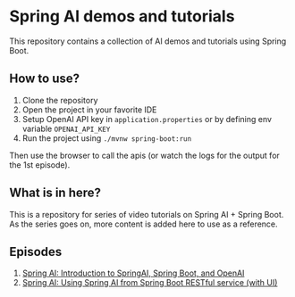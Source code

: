 # Spring AI demos and tutorials

This repository contains a collection of AI demos and tutorials using Spring Boot.

## How to use?

1. Clone the repository
2. Open the project in your favorite IDE
3. Setup OpenAI API key in `application.properties` or by defining env variable `OPENAI_API_KEY`
4. Run the project using `./mvnw spring-boot:run`

Then use the browser to call the apis (or watch the logs for the output for the 1st episode).

## What is in here?

This is a repository for series of video tutorials on Spring AI + Spring Boot. As the series goes on, more content is added here to use as a reference.

## Episodes

1. [Spring AI: Introduction to SpringAI, Spring Boot, and OpenAI](https://www.youtube.com/watch?v=_ri2mEEcQHQ)
2. [Spring AI: Using Spring AI from Spring Boot RESTful service (with UI)](TOBEDONE)



